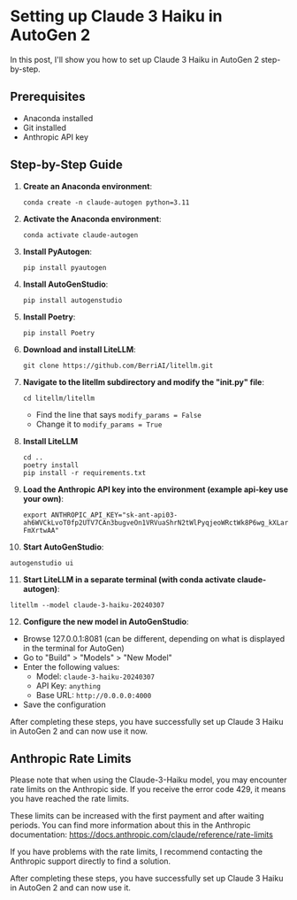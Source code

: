 # Setting up Claude 3 Haiku in AutoGen 2

In this post, I'll show you how to set up Claude 3 Haiku in AutoGen 2 step-by-step.

## Prerequisites

- Anaconda installed
- Git installed
- Anthropic API key

## Step-by-Step Guide

1. **Create an Anaconda environment**:
   ```
   conda create -n claude-autogen python=3.11
   ```

2. **Activate the Anaconda environment**:
   ```
   conda activate claude-autogen
   ```

3. **Install PyAutogen**:
   ```
   pip install pyautogen
   ```
   
4. **Install AutoGenStudio**:
   ```
   pip install autogenstudio
   ```

5. **Install Poetry**:
   ```
   pip install Poetry
   ```

6. **Download and install LiteLLM**:
   ```
   git clone https://github.com/BerriAI/litellm.git
   ```


7. **Navigate to the litellm subdirectory and modify the "__init__.py" file**:
   ```
   cd litellm/litellm
   ```
   - Find the line that says `modify_params = False`
   - Change it to `modify_params = True`
  
8. **Install LiteLLM**
   ```
   cd ..
   poetry install
   pip install -r requirements.txt
   ```

9. **Load the Anthropic API key into the environment (example api-key use your own)**:
   ```
   export ANTHROPIC_API_KEY="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"
   ```

10. **Start AutoGenStudio**:
   ```
   autogenstudio ui
   ```

11. **Start LiteLLM in a separate terminal (with conda activate claude-autogen)**:
   ```
   litellm --model claude-3-haiku-20240307
   ```

12. **Configure the new model in AutoGenStudio**:
   - Browse 127.0.0.1:8081 (can be different, depending on what is displayed in the terminal for AutoGen)
   - Go to "Build" > "Models" > "New Model"
   - Enter the following values:
     - Model: `claude-3-haiku-20240307`
     - API Key: `anything`
     - Base URL: `http://0.0.0.0:4000`
   - Save the configuration

After completing these steps, you have successfully set up Claude 3 Haiku in AutoGen 2 and can now use it now.

## Anthropic Rate Limits

Please note that when using the Claude-3-Haiku model, you may encounter rate limits on the Anthropic side. If you receive the error code 429, it means you have reached the rate limits.

These limits can be increased with the first payment and after waiting periods. You can find more information about this in the Anthropic documentation: https://docs.anthropic.com/claude/reference/rate-limits

If you have problems with the rate limits, I recommend contacting the Anthropic support directly to find a solution.

After completing these steps, you have successfully set up Claude 3 Haiku in AutoGen 2 and can now use it.
